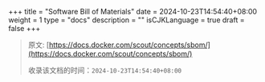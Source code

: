 +++
title = "Software Bill of Materials"
date = 2024-10-23T14:54:40+08:00
weight = 1
type = "docs"
description = ""
isCJKLanguage = true
draft = false
+++

> 原文: [https://docs.docker.com/scout/concepts/sbom/](https://docs.docker.com/scout/concepts/sbom/)
>
> 收录该文档的时间：`2024-10-23T14:54:40+08:00`
